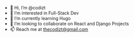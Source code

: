 - 👋 Hi, I’m @codizt
- 👀 I’m interested in Full-Stack Dev
- 🌱 I’m currently learning Hugo
- 💞️ I’m looking to collaborate on React and Django Projects
- 📫 Reach me at thecodizt@gmail.com

<!---
codizt/codizt is a ✨ special ✨ repository because its `README.md` (this file) appears on your GitHub profile.
You can click the Preview link to take a look at your changes.
--->
